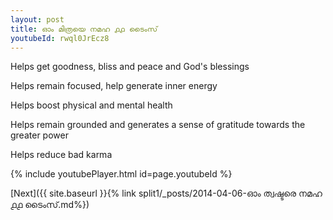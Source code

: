 ```yaml
---
layout: post
title: ഓം മിത്രയെ നമഹ ൧൧ ടൈംസ്
youtubeId: rwql0JrEcz8
---
```

 
 
Helps get goodness, bliss and peace and God's blessings
 
Helps remain focused, help generate inner energy 
 
Helps boost physical and mental health 
 
Helps remain grounded and generates a sense of gratitude towards the greater power 
 
Helps reduce bad karma
 
 
 
 


{% include youtubePlayer.html id=page.youtubeId %}
 
[Next]({{ site.baseurl }}{% link  split1/_posts/2014-04-06-ഓം ത്വഷ്ടരെ നമഹ ൧൧ ടൈംസ്.md%})
 
